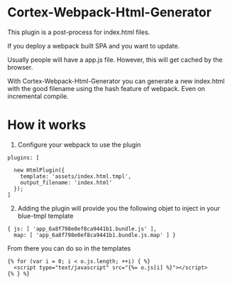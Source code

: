 # Cortex-Webpack-Html-Generator

This plugin is a post-process for index.html files.

If you deploy a webpack built SPA and you want to update.

Usually people will have a app.js file. However, this will get cached by the browser.

With Cortex-Webpack-Html-Generator you can generate a new index.html with the good filename using the hash feature of webpack. Even on incremental compile.

# How it works

1. Configure your webpack to use the plugin

```
plugins: [

  new HtmlPlugin({
    template: 'assets/index.html.tmpl',
    output_filename: 'index.html'
  });
]
```

2. Adding the plugin will provide you the following objet to inject in your blue-tmpl template

```
{ js: [ 'app_6a8f798e0ef8ca9441b1.bundle.js' ],
  map: [ 'app_6a8f798e0ef8ca9441b1.bundle.js.map' ] }
```

From there you can do so in the templates

```
{% for (var i = 0; i < o.js.length; ++i) { %}
  <script type="text/javascript" src="{%= o.js[i] %}"></script>
{% } %}
```
